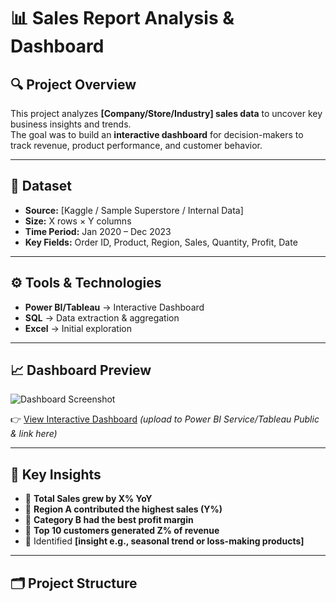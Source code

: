 # 📊 Sales Report Analysis & Dashboard

## 🔍 Project Overview
This project analyzes **[Company/Store/Industry] sales data** to uncover key business insights and trends.  
The goal was to build an **interactive dashboard** for decision-makers to track revenue, product performance, and customer behavior.

---

## 📂 Dataset
- **Source:** [Kaggle / Sample Superstore / Internal Data]
- **Size:** X rows × Y columns
- **Time Period:** Jan 2020 – Dec 2023
- **Key Fields:** Order ID, Product, Region, Sales, Quantity, Profit, Date

---

## ⚙️ Tools & Technologies
- **Power BI/Tableau** → Interactive Dashboard  
- **SQL** → Data extraction & aggregation  
- **Excel** → Initial exploration  

---

## 📈 Dashboard Preview
![Dashboard Screenshot](dashboard/screenshots/dashboard_overview.png)

👉 [View Interactive Dashboard](#) *(upload to Power BI Service/Tableau Public & link here)*

---

## 🔑 Key Insights
- 📌 **Total Sales grew by X% YoY**  
- 📌 **Region A contributed the highest sales (Y%)**  
- 📌 **Category B had the best profit margin**  
- 📌 **Top 10 customers generated Z% of revenue**  
- 📌 Identified **[insight e.g., seasonal trend or loss-making products]**

---

## 🗂 Project Structure

